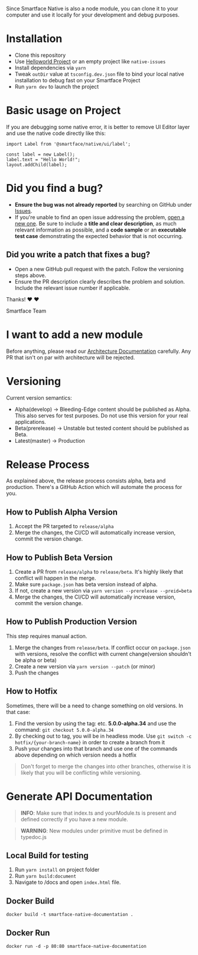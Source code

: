 Since Smartface Native is also a node module, you can clone it to your computer and use it locally for your development and debug purposes.

# Installation

- Clone this repository
- Use [Helloworld Project](https://github.com/smartface/helloworld-boilerplate) or an empty project like `native-issues`
- Install dependencies via `yarn`
- Tweak `outDir` value at `tsconfig.dev.json` file to bind your local native installation to debug fast on your Smartface Project
- Run `yarn dev` to launch the project

# Basic usage on Project

If you are debugging some native error, it is better to remove UI Editor layer and use the native code directly like this:

```
import Label from '@smartface/native/ui/label';

const label = new Label();
label.text = "Hello World!";
layout.addChild(label);
```

# Did you find a bug?

- **Ensure the bug was not already reported** by searching on GitHub under [Issues](https://github.com/smartface/native/issues).
- If you're unable to find an open issue addressing the problem, [open a new one](https://github.com/smartface/native/issues/new). Be sure to include a **title and clear description**, as much relevant information as possible, and a **code sample** or an **executable test case** demonstrating the expected behavior that is not occurring.

## **Did you write a patch that fixes a bug?**

- Open a new GitHub pull request with the patch. Follow the versioning steps above.
- Ensure the PR description clearly describes the problem and solution. Include the relevant issue number if applicable.

Thanks! :heart: :heart:

Smartface Team

# I want to add a new module

Before anything, please read our [Architecture Documentation](./ARCHITECTURE.md) carefully. Any PR that isn't on par with architecture will be rejected.

# Versioning

Current version semantics:

- Alpha(develop) -> Bleeding-Edge content should be published as Alpha. This also serves for test purposes. Do not use this version for your real applications.
- Beta(prerelease) -> Unstable but tested content should be published as Beta.
- Latest(master) -> Production

# Release Process

As explained above, the release process consists alpha, beta and production. There's a GitHub Action which will automate the process for you.

## How to Publish Alpha Version

1. Accept the PR targeted to `release/alpha`
2. Merge the changes, the CI/CD will automatically increase version, commit the version change.

## How to Publish Beta Version

1. Create a PR from `release/alpha` to `release/beta`. It's highly likely that conflict will happen in the merge.
2. Make sure `package.json` has beta version instead of alpha.
3. If not, create a new version via `yarn version --prerelease --preid=beta`
4. Merge the changes, the CI/CD will automatically increase version, commit the version change.

## How to Publish Production Version

This step requires manual action.

1. Merge the changes from `release/beta`. If conflict occur on `package.json` with versions, resolve the conflict with current change(version shouldn't be alpha or beta)
2. Create a new version via `yarn version --patch` (or minor)
3. Push the changes

## How to Hotfix

Sometimes, there will be a need to change something on old versions. In that case:

1. Find the version by using the tag: etc. **5.0.0-alpha.34** and use the command: `git checkout 5.0.0-alpha.34`
2. By checking out to tag, you will be in headless mode. Use `git switch -c hotfix/{your-branch-name}` in order to create a branch from it
3. Push your changes into that branch and use one of the commands above depending on which version needs a hotfix

> Don't forget to merge the changes into other branches, otherwise it is likely that you will be conflicting while versioning.

# Generate API Documentation

> **INFO**: Make sure that index.ts and yourModule.ts is present and defined correctly if you have a new module.

> **WARNING**: New modules under primitive must be defined in typedoc.js

## Local Build for testing

1. Run `yarn install` on project folder
2. Run `yarn build:document`
3. Navigate to /docs and open `index.html` file.

## Docker Build

`docker build -t smartface-native-documentation .`

## Docker Run

`docker run -d -p 80:80 smartface-native-documentation`
